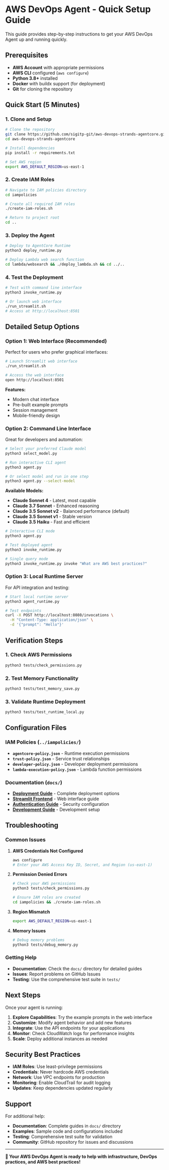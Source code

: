 # AWS DevOps Agent - Quick Setup Guide

This guide provides step-by-step instructions to get your AWS DevOps Agent up and running quickly.

## Prerequisites

- **AWS Account** with appropriate permissions
- **AWS CLI** configured (`aws configure`)
- **Python 3.8+** installed
- **Docker** with buildx support (for deployment)
- **Git** for cloning the repository

## Quick Start (5 Minutes)

### 1. Clone and Setup
```bash
# Clone the repository
git clone https://github.com/sigitp-git/aws-devops-strands-agentcore.git
cd aws-devops-strands-agentcore

# Install dependencies
pip install -r requirements.txt

# Set AWS region
export AWS_DEFAULT_REGION=us-east-1
```

### 2. Create IAM Roles
```bash
# Navigate to IAM policies directory
cd iampolicies

# Create all required IAM roles
./create-iam-roles.sh

# Return to project root
cd ..
```

### 3. Deploy the Agent
```bash
# Deploy to AgentCore Runtime
python3 deploy_runtime.py

# Deploy Lambda web search function
cd lambda/websearch && ./deploy_lambda.sh && cd ../..
```

### 4. Test the Deployment
```bash
# Test with command line interface
python3 invoke_runtime.py

# Or launch web interface
./run_streamlit.sh
# Access at http://localhost:8501
```

## Detailed Setup Options

### Option 1: Web Interface (Recommended)
Perfect for users who prefer graphical interfaces:

```bash
# Launch Streamlit web interface
./run_streamlit.sh

# Access the web interface
open http://localhost:8501
```

**Features:**
- Modern chat interface
- Pre-built example prompts
- Session management
- Mobile-friendly design

### Option 2: Command Line Interface
Great for developers and automation:

```bash
# Select your preferred Claude model
python3 select_model.py

# Run interactive CLI agent
python3 agent.py

# Or select model and run in one step
python3 agent.py --select-model
```

**Available Models:**
- **Claude Sonnet 4** - Latest, most capable
- **Claude 3.7 Sonnet** - Enhanced reasoning
- **Claude 3.5 Sonnet v2** - Balanced performance (default)
- **Claude 3.5 Sonnet v1** - Stable version
- **Claude 3.5 Haiku** - Fast and efficient

```bash
# Interactive CLI mode
python3 agent.py

# Test deployed agent
python3 invoke_runtime.py

# Single query mode
python3 invoke_runtime.py invoke "What are AWS best practices?"
```

### Option 3: Local Runtime Server
For API integration and testing:

```bash
# Start local runtime server
python3 agent_runtime.py

# Test endpoints
curl -X POST http://localhost:8080/invocations \
  -H "Content-Type: application/json" \
  -d '{"prompt": "Hello"}'
```

## Verification Steps

### 1. Check AWS Permissions
```bash
python3 tests/check_permissions.py
```

### 2. Test Memory Functionality
```bash
python3 tests/test_memory_save.py
```

### 3. Validate Runtime Deployment
```bash
python3 tests/test_runtime_local.py
```

## Configuration Files

### IAM Policies (`../iampolicies/`)
- **`agentcore-policy.json`** - Runtime execution permissions
- **`trust-policy.json`** - Service trust relationships
- **`developer-policy.json`** - Developer deployment permissions
- **`lambda-execution-policy.json`** - Lambda function permissions

### Documentation (`docs/`)
- **[Deployment Guide](DEPLOYMENT.md)** - Complete deployment options
- **[Streamlit Frontend](STREAMLIT_FRONTEND.md)** - Web interface guide
- **[Authentication Guide](AUTHENTICATION.md)** - Security configuration
- **[Development Guide](DEVELOPMENT.md)** - Development setup

## Troubleshooting

### Common Issues

1. **AWS Credentials Not Configured**
   ```bash
   aws configure
   # Enter your AWS Access Key ID, Secret, and Region (us-east-1)
   ```

2. **Permission Denied Errors**
   ```bash
   # Check your AWS permissions
   python3 tests/check_permissions.py
   
   # Ensure IAM roles are created
   cd iampolicies && ./create-iam-roles.sh
   ```

3. **Region Mismatch**
   ```bash
   export AWS_DEFAULT_REGION=us-east-1
   ```

4. **Memory Issues**
   ```bash
   # Debug memory problems
   python3 tests/debug_memory.py
   ```

### Getting Help

- **Documentation**: Check the `docs/` directory for detailed guides
- **Issues**: Report problems on GitHub Issues
- **Testing**: Use the comprehensive test suite in `tests/`

## Next Steps

Once your agent is running:

1. **Explore Capabilities**: Try the example prompts in the web interface
2. **Customize**: Modify agent behavior and add new features
3. **Integrate**: Use the API endpoints for your applications
4. **Monitor**: Check CloudWatch logs for performance insights
5. **Scale**: Deploy additional instances as needed

## Security Best Practices

- **IAM Roles**: Use least-privilege permissions
- **Credentials**: Never hardcode AWS credentials
- **Network**: Use VPC endpoints for production
- **Monitoring**: Enable CloudTrail for audit logging
- **Updates**: Keep dependencies updated regularly

## Support

For additional help:
- **Documentation**: Complete guides in `docs/` directory
- **Examples**: Sample code and configurations included
- **Testing**: Comprehensive test suite for validation
- **Community**: GitHub repository for issues and discussions

---

**🚀 Your AWS DevOps Agent is ready to help with infrastructure, DevOps practices, and AWS best practices!**